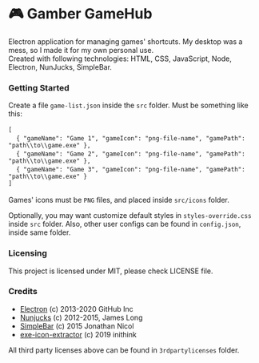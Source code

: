 # 🎮 Gamber GameHub
Electron application for managing games' shortcuts. My desktop was a mess, so I made it for my own personal use.<br>
Created with following technologies: HTML, CSS, JavaScript, Node, Electron, NunJucks, SimpleBar.

### Getting Started
Create a file `game-list.json` inside the `src` folder. Must be something like this:<br><br>
`[`<br>
&nbsp;&nbsp;&nbsp;&nbsp;`{ "gameName": "Game 1", "gameIcon": "png-file-name", "gamePath": "path\\to\\game.exe" },`<br>
&nbsp;&nbsp;&nbsp;&nbsp;`{ "gameName": "Game 2", "gameIcon": "png-file-name", "gamePath": "path\\to\\game.exe" },`<br>
&nbsp;&nbsp;&nbsp;&nbsp;`{ "gameName": "Game 3", "gameIcon": "png-file-name", "gamePath": "path\\to\\game.exe" }`<br>
`]`<br>
<br>
Games' icons must be `PNG` files, and placed inside `src/icons` folder.

Optionally, you may want customize default styles in `styles-override.css` inside `src` folder. Also, other user configs can be found in `config.json`, inside same folder.

### Licensing
This project is licensed under MIT, please check LICENSE file.

### Credits
- [Electron](https://github.com/electron/electron) (c) 2013-2020 GitHub Inc
- [Nunjucks](https://github.com/mozilla/nunjucks) (c) 2012-2015, James Long
- [SimpleBar](https://github.com/Grsmto/simplebar) (c) 2015 Jonathan Nicol
- [exe-icon-extractor](https://www.npmjs.com/package/@inithink/exe-icon-extractor) (c) 2019 inithink

All third party licenses above can be found in `3rdpartylicenses` folder.
